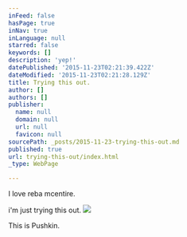 ```yaml
---
inFeed: false
hasPage: true
inNav: true
inLanguage: null
starred: false
keywords: []
description: 'yep!'
datePublished: '2015-11-23T02:21:39.422Z'
dateModified: '2015-11-23T02:21:28.129Z'
title: Trying this out.
author: []
authors: []
publisher:
  name: null
  domain: null
  url: null
  favicon: null
sourcePath: _posts/2015-11-23-trying-this-out.md
published: true
url: trying-this-out/index.html
_type: WebPage

---
```

I  love reba mcentire.

i'm just trying this out.
![](https://the-grid-user-content.s3-us-west-2.amazonaws.com/d75872f9-a316-4c8e-bac0-ac3ae8ed013e.jpg)

This is Pushkin.